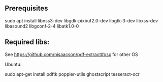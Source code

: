 

## Prerequisites

sudo apt install libnss3-dev libgdk-pixbuf2.0-dev libgtk-3-dev libxss-dev libasound2 libgconf-2-4 libatk1.0-0

## Required libs:

See https://github.com/nisaacson/pdf-extract#osx for other OS

Ubuntu:

sudo apt-get install pdftk poppler-utils ghostscript tesseract-ocr